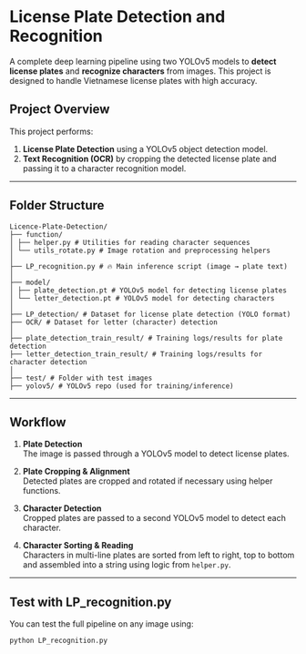 # License Plate Detection and Recognition 
A complete deep learning pipeline using two YOLOv5 models to **detect license plates** and **recognize characters** from images. This project is designed to handle Vietnamese license plates with high accuracy.
## Project Overview

This project performs:

1. **License Plate Detection** using a YOLOv5 object detection model.
2. **Text Recognition (OCR)** by cropping the detected license plate and passing it to a character recognition model.

---

## Folder Structure
```
Licence-Plate-Detection/
├── function/
│ ├── helper.py # Utilities for reading character sequences
│ └── utils_rotate.py # Image rotation and preprocessing helpers
│
├── LP_recognition.py # 🔥 Main inference script (image → plate text)
│
├── model/
│ ├── plate_detection.pt # YOLOv5 model for detecting license plates
│ └── letter_detection.pt # YOLOv5 model for detecting characters
│
├── LP_detection/ # Dataset for license plate detection (YOLO format)
├── OCR/ # Dataset for letter (character) detection
│
├── plate_detection_train_result/ # Training logs/results for plate detection
├── letter_detection_train_result/ # Training logs/results for character detection
│
├── test/ # Folder with test images
├── yolov5/ # YOLOv5 repo (used for training/inference)
```
---

## Workflow

1. **Plate Detection**  
   The image is passed through a YOLOv5 model to detect license plates.

2. **Plate Cropping & Alignment**  
   Detected plates are cropped and rotated if necessary using helper functions.

3. **Character Detection**  
   Cropped plates are passed to a second YOLOv5 model to detect each character.

4. **Character Sorting & Reading**  
   Characters in multi-line plates are sorted from left to right, top to bottom and assembled into a string using logic from `helper.py`.

---

## Test with LP_recognition.py

You can test the full pipeline on any image using:

```bash
python LP_recognition.py 


